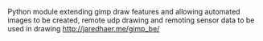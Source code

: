 Python module extending gimp draw features and allowing automated images to be created, remote udp drawing and remoting sensor data to be used in drawing http://jaredhaer.me/gimp_be/

